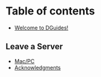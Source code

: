 # Table of contents

* [Welcome to DGuides!](README.md)

## Leave a Server

* [Mac/PC](leave-a-server/mac-pc.md)
* [Acknowledgments](leave-a-server/acknowledgments.md)
